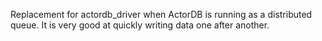 Replacement for actordb_driver when ActorDB is running as a distributed queue. It is very good at quickly writing data one after another.
